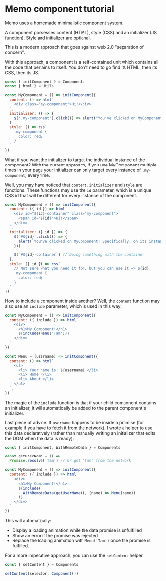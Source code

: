 # Memo component tutorial

Memo uses a homemade minimalistic component system.

A component possesses content (HTML), style (CSS) and an initializer (JS
function). Style and initializer are optional.

This is a modern approach that goes against web 2.0
"separation of concern".

With this approach, a component is a self-contained unit which
contains all the code that pertains to itself. You don't
need to go find its HTML, then its CSS, then its JS.

```js
const { initComponent } = Components
const { html } = Utils

const MyComponent = () => initComponent({
  content: () => html`
    <div class="my-component">Hi!</div>
  `,
  initializer: () => {
    $('.my-component').click(() => alert("You've clicked on MyComponent!"))
  },
  style: () => css`
    .my-component {
      color: red;
    }
  `
})
```

What if you want the initializer to target the individual instance
of the component? With the current approach, if you use MyComponent
multiple times in your page your initializer can only target
every instance of `.my-component`, every time.

Well, you may have noticed that `content`, `initializer` and `style` are
functions. These functions may use the `id` parameter, which is a unique
CSS id that will be different for every instance of the component.


```js
const MyComponent = () => initComponent({
  content: ({ id }) => html`
    <div id="${id}-container" class="my-component">
      <span id="${id}">Hi!</span>
    </div>
  `,
  initializer: ({ id }) => {
    $(`#${id}`.click(() => {
      alert(`You've clicked on MyComponent! Specifically, on its instance ${id}`)
    }))

    $(`#${id}-container`) // Doing something with the container
  },
  style: ({ id }) => css`
    // Not sure what you need it for, but you can use it => ${id}
    .my-component {
      color: red;
    }
  `
})
```

How to include a component inside another? Well, the `content` function
may also use an `include` parameter, which is used in this way:

```js
const MyComponent = () => initComponent({
  content: ({ include }) => html`
    <div>
      <h1>My Component!</h1>
      ${include(Menu('Tam'))}
    </div>
  `
})

const Menu = (username) => initComponent({
  content: () => html`
    <ul>
      <li> Your name is: ${username} </li>
      <li> Home </li>
      <li> About </li>
    </ul>
  `,
})
```

The magic of the `include` function is that if your child component
contains an initializer, it will automatically be added to the
parent component's initializer.

Last piece of advice. If `username` happens to be inside a promise
(for example if you have to fetch it from the network), I wrote
a helper to use this data declaratively (rather than manually
writing an initializer that edits the DOM when the data is ready):

```js
const { initComponent, WithRemoteData } = Components

const getUserName = () =>
  Promise.resolve('Tam') // Or get 'Tam' from the network

const MyComponent = () => initComponent({
  content: ({ include }) => html`
    <div>
      <h1>My Component!</h1>
      ${include(
        WithRemoteData(getUserName(), (name) => Menu(name))
      )}
    </div>
  `
})
```

This will automatically:
- Display a loading animation while the data promise is unfulfilled
- Show an error if the promise was rejected
- Replace the loading animation with `Menu('Tam')` once the promise is
    fulfilled.

For a more imperative approach, you can use the `setContent` helper.


```js
const { setContent } = Components

setContent(selector, Component())
```

